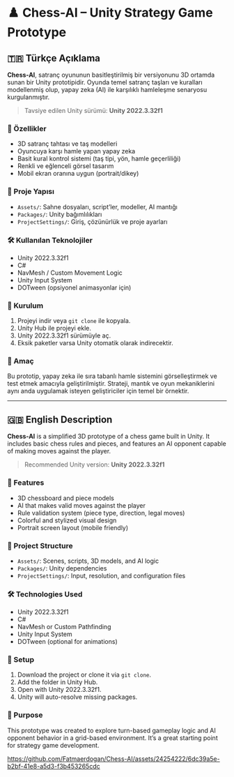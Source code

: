 # ♟️ Chess-AI – Unity Strategy Game Prototype

## 🇹🇷 Türkçe Açıklama

**Chess-AI**, satranç oyununun basitleştirilmiş bir versiyonunu 3D ortamda sunan bir Unity prototipidir. Oyunda temel satranç taşları ve kuralları modellenmiş olup, yapay zeka (AI) ile karşılıklı hamleleşme senaryosu kurgulanmıştır.

> Tavsiye edilen Unity sürümü: **Unity 2022.3.32f1**

### 🧠 Özellikler

- 3D satranç tahtası ve taş modelleri
- Oyuncuya karşı hamle yapan yapay zeka
- Basit kural kontrol sistemi (taş tipi, yön, hamle geçerliliği)
- Renkli ve eğlenceli görsel tasarım
- Mobil ekran oranına uygun (portrait/dikey)

### 📂 Proje Yapısı

- `Assets/`: Sahne dosyaları, script’ler, modeller, AI mantığı
- `Packages/`: Unity bağımlılıkları
- `ProjectSettings/`: Giriş, çözünürlük ve proje ayarları

### 🛠️ Kullanılan Teknolojiler

- Unity 2022.3.32f1
- C#
- NavMesh / Custom Movement Logic
- Unity Input System
- DOTween (opsiyonel animasyonlar için)

### 🚀 Kurulum

1. Projeyi indir veya `git clone` ile kopyala.
2. Unity Hub ile projeyi ekle.
3. Unity 2022.3.32f1 sürümüyle aç.
4. Eksik paketler varsa Unity otomatik olarak indirecektir.

### 🎯 Amaç

Bu prototip, yapay zeka ile sıra tabanlı hamle sistemini görselleştirmek ve test etmek amacıyla geliştirilmiştir. Strateji, mantık ve oyun mekaniklerini aynı anda uygulamak isteyen geliştiriciler için temel bir örnektir.

---

## 🇬🇧 English Description

**Chess-AI** is a simplified 3D prototype of a chess game built in Unity. It includes basic chess rules and pieces, and features an AI opponent capable of making moves against the player.

> Recommended Unity version: **Unity 2022.3.32f1**

### 🧠 Features

- 3D chessboard and piece models
- AI that makes valid moves against the player
- Rule validation system (piece type, direction, legal moves)
- Colorful and stylized visual design
- Portrait screen layout (mobile friendly)

### 📂 Project Structure

- `Assets/`: Scenes, scripts, 3D models, and AI logic
- `Packages/`: Unity dependencies
- `ProjectSettings/`: Input, resolution, and configuration files

### 🛠️ Technologies Used

- Unity 2022.3.32f1
- C#
- NavMesh or Custom Pathfinding
- Unity Input System
- DOTween (optional for animations)

### 🚀 Setup

1. Download the project or clone it via `git clone`.
2. Add the folder in Unity Hub.
3. Open with Unity 2022.3.32f1.
4. Unity will auto-resolve missing packages.

### 🎯 Purpose

This prototype was created to explore turn-based gameplay logic and AI opponent behavior in a grid-based environment. It’s a great starting point for strategy game development.

https://github.com/Fatmaerdogan/Chess-AI/assets/24254222/6dc39a5e-b2bf-41e8-a5d3-f3b453265cdc

